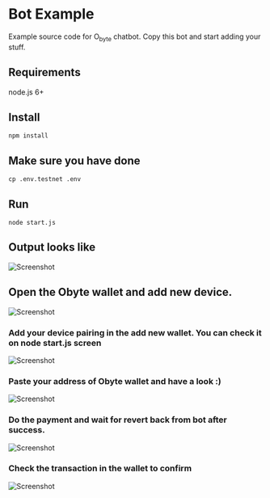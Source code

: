 # Bot Example

Example source code for O<sub>byte</sub> chatbot.  Copy this bot and start adding your stuff.

## Requirements

node.js 6+

## Install
```
npm install
```
## Make sure you have done 
```
cp .env.testnet .env
```

## Run
```
node start.js
```

## Output looks like 

![Screenshot](localhost.png)

## Open the Obyte wallet and add new device. 

![Screenshot](add-device.png)

###  Add your device pairing in the add new wallet. You can check it on node start.js screen

![Screenshot](DAG-bot.png)

### Paste your address of Obyte wallet and have a look :) 

![Screenshot](pasteyouaddress.png)

### Do the payment and wait for revert back from bot after success.

![Screenshot](waittransaction.png)

### Check the transaction in the wallet to confirm 

![Screenshot](Sendtransaction.png)


